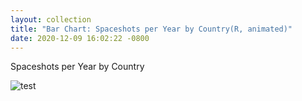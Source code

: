 ```yaml
---
layout: collection
title: "Bar Chart: Spaceshots per Year by Country(R, animated)"
date: 2020-12-09 16:02:22 -0800
---
```





Spaceshots per Year by Country


   ![test](/images/spaceshots.gif)

